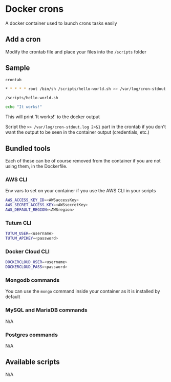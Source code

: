 # Docker crons

A docker container used to launch crons tasks easily

## Add a cron
Modify the crontab file and place your files into the ``/scripts`` folder

## Sample

``crontab``
```sh
* * * * * root /bin/sh /scripts/hello-world.sh >> /var/log/cron-stdout.log 2>&1
```

``/scripts/hello-world.sh``
```sh
echo "It works!"
```

This will print 'It works!' to the docker output

Script the ``>> /var/log/cron-stdout.log 2>&1`` part in the crontab if you don't want the output to be seen in the container output (credentials, etc.)


## Bundled tools
Each of these can be of course removed from the container if you are not using them, in the Dockerfile.

### AWS CLI

Env vars to set on your container if you use the AWS CLI in your scripts
```sh
AWS_ACCESS_KEY_ID=<AWSaccessKey>
AWS_SECRET_ACCESS_KEY=<AWSsecretKey>
AWS_DEFAULT_REGION=<AWSregion>
```

### Tutum CLI
```sh
TUTUM_USER=<username>
TUTUM_APIKEY=<password>
```

### Docker Cloud CLI
```sh
DOCKERCLOUD_USER=<username>
DOCKERCLOUD_PASS=<password>
```

### Mongodb commands
You can use the ``mongo`` command inside your container as it is installed by default

### MySQL and MariaDB commands
N/A

### Postgres commands
N/A


## Available scripts
N/A
